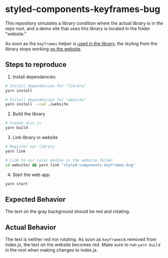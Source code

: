 # styled-components-keyframes-bug

This repository simulates a library condition where the actual library is in the repo root, and a demo site that uses this library is located in the folder "website."

As soon as the `keyframes` helper is [used in the library](https://github.com/danistefanovic/styled-components-keyframes-bug/blob/master/index.js#L4), the styling from the library stops working [on the website](https://github.com/danistefanovic/styled-components-keyframes-bug/blob/master/website/src/App.js#L24).


## Steps to reproduce

1. Install dependencies
```sh
# Install dependencies for "library"
yarn install

# Install dependencies for "website"
yarn install --cwd ./website
```

2. Build the library
```sh
# Create dist.js
yarn build
```

3. Link library in website
```sh
# Register our library
yarn link

# Link to our local module in the website folder
cd website/ && yarn link "styled-components-keyframes-bug"
```

4. Start the web app
```sh
yarn start
```


## Expected Behavior

The text on the gray background should be red and rotating.


## Actual Behavior

The text is neither red nor rotating. As soon as `keyframes`is removed from index.js, the text on the website becomes red. Make sure to run `yarn build` in the root when making changes to index.js.


